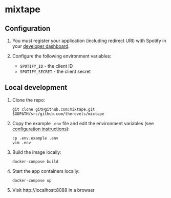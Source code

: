 mixtape
=======

Configuration
-------------

1.	You must register your application (including redirect URI) with Spotify in your [developer dashboard](https://developer.spotify.com/dashboard/applications).

2.	Configure the following environment variables:

	-	`SPOTIFY_ID` - the client ID
	-	`SPOTIFY_SECRET` - the client secret

Local development
-----------------

1.	Clone the repo:

	```console
	git clone git@github.com:mixtape.git $GOPATH/src/github.com/therevels/mixtape
	```

2.	Copy the example `.env` file and edit the environment variables (see [configuration instructions](#configuration)\):

	```console
	cp .env.example .env
	vim .env
	```

3.	Build the image locally:

	```console
	docker-compose build
	```

4.	Start the app containers locally:

	```console
	docker-compose up
	```

5.	Visit http://localhost:8088 in a browser
